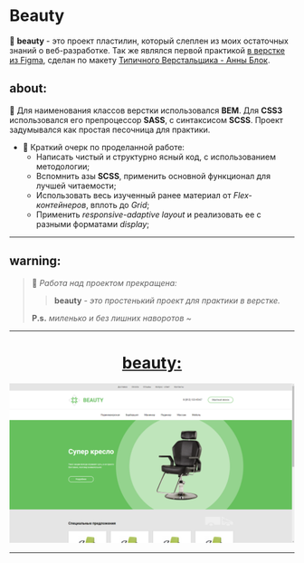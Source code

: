 # Beauty

📄 **beauty** - это проект пластилин, который слеплен из моих остаточных знаний о веб-разработке. Так же являлся первой практикой [в верстке из Figma](https://www.figma.com/file/V3l3zWEuVqixPQzeWw34AI/Templates-HTML%2FCSS?node-id=0%3A1&viewport=380%2C527%2C0.3488253355026245), сделан по макету [Типичного Верстальщика - Анны Блок](https://www.youtube.com/channel/UCn5wduCq2Mus0v85QZn9IaA).

## about:

📑 Для наименования классов верстки использовался **BEM**. Для **CSS3** использовался его препроцессор **SASS**, с синтаксисом **SCSS**. Проект задумывался как простая песочница для практики.

- 📝 Краткий очерк по проделанной работе:
  - Написать чистый и структурно ясный код, с использованием методологии;
  - Вспомнить азы **SCSS**, применить основной функционал для лучшей читаемости;
  - Использовать весь изученный ранее материал от _Flex-контейнеров_, вплоть до _Grid_;
  - Применить _responsive-adaptive layout_ и реализовать ее с разными форматами _display_;

---

## warning:

> 📌 _Работа над проектом прекращена:_
>
> > **beauty** _- это простенький проект для практики в верстке._
>
> **P.s.** _миленько и без лишних наворотов ~_

---

<h1 align="center"><a href="https://lapard1n.github.io/beauty">beauty:</a></h1>

![page header](./bg.png)

---
